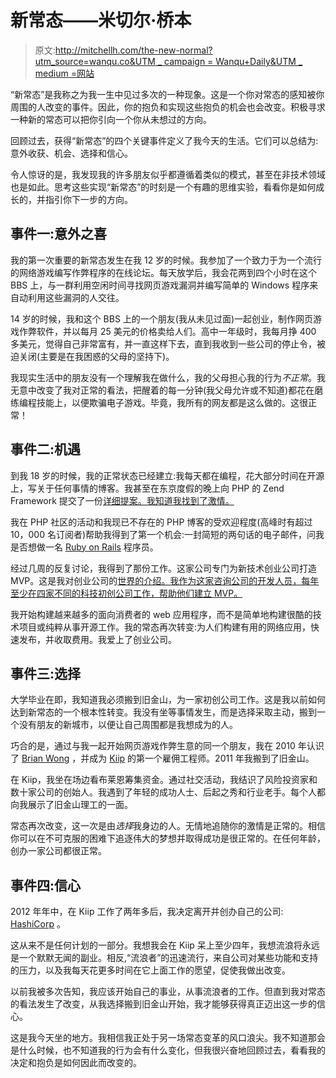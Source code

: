 # 新常态——米切尔·桥本

> 原文:[http://mitchellh.com/the-new-normal?utm_source=wanqu.co&UTM _ campaign = Wanqu+Daily&UTM _ medium =网站](http://mitchellh.com/the-new-normal?utm_source=wanqu.co&utm_campaign=Wanqu+Daily&utm_medium=website)

“新常态”是我称之为我一生中见过多次的一种现象。这是一个你对常态的感知被你周围的人改变的事件。因此，你的抱负和实现这些抱负的机会也会改变。积极寻求一种新的常态可以把你引向一个你从未想过的方向。

回顾过去，获得“新常态”的四个关键事件定义了我今天的生活。它们可以总结为:意外收获、机会、选择和信心。

令人惊讶的是，我发现我的许多朋友似乎都遵循着类似的模式，甚至在非技术领域也是如此。思考这些实现“新常态”的时刻是一个有趣的思维实验，看看你是如何成长的，并指引你下一步的方向。

## [](#event-one-serendipity)事件一:意外之喜

我的第一次重要的新常态发生在我 12 岁的时候。我参加了一个致力于为一个流行的网络游戏编写作弊程序的在线论坛。每天放学后，我会花两到四个小时在这个 BBS 上，与一群利用空闲时间寻找网页游戏漏洞并编写简单的 Windows 程序来自动利用这些漏洞的人交往。

14 岁的时候，我和这个 BBS 上的一个朋友(我从未见过面)一起创业，制作网页游戏作弊软件，并以每月 25 美元的价格卖给人们。高中一年级时，我每月挣 400 多美元，觉得自己非常富有，并一直这样下去，直到我收到一些公司的停止令，被迫关闭(主要是在我困惑的父母的坚持下)。

我现实生活中的朋友没有一个理解我在做什么，我的父母担心我的行为*不正常*。我无意中改变了我对正常的看法，把醒着的每一分钟(我父母允许或不知道)都花在磨练编程技能上，以便欺骗电子游戏。毕竟，我所有的网友都是这么做的。这很正常！

## [](#event-two-opportunity)事件二:机遇

到我 18 岁的时候，我的正常状态已经建立:我每天都在编程，花大部分时间在开源上，写关于任何事情的博客。我甚至在东京度假的晚上向 PHP 的 Zend Framework 提交了一份[详细提案。我知道我找到了激情。](http://framework.zend.com/wiki/display/ZFPROP/Zend_Form+-+Mitchell+Hashimoto)

我在 PHP 社区的活动和我现已不存在的 PHP 博客的受欢迎程度(高峰时有超过 10，000 名订阅者)帮助我得到了第一个机会:一封简短的两句话的电子邮件，问我是否想做一名 [Ruby on Rails](http://rubyonrails.org/) 程序员。

经过几周的反复讨论，我得到了那份工作。这家公司专门为新技术创业公司打造 MVP。这是我对创业公司的[世界的介绍。我作为这家咨询公司的开发人员，每年至少在四家不同的科技初创公司工作，帮助他们建立 MVP。](http://en.wikipedia.org/wiki/Startup_company)

我开始构建越来越多的面向消费者的 web 应用程序，而不是简单地构建很酷的技术项目或纯粹从事开源工作。我的常态再次转变:为人们构建有用的网络应用，快速发布，并收取费用。我爱上了创业公司。

## [](#event-three-choice)事件三:选择

大学毕业在即，我知道我必须搬到旧金山，为一家初创公司工作。这是我以前如何达到新常态的一个根本性转变。我没有坐等事情发生，而是选择采取主动，搬到一个没有朋友的新城市，以便让自己周围都是我想成为的人。

巧合的是，通过与我一起开始网页游戏作弊生意的同一个朋友，我在 2010 年认识了 [Brian Wong](http://en.wikipedia.org/wiki/Brian_Wong) ，并成为 [Kiip](https://kiip.com/) 的第一个雇佣工程师。2011 年我搬到了旧金山。

在 Kiip，我坐在场边看布莱恩筹集资金。通过社交活动，我结识了风险投资家和数十家公司的创始人。我遇到了年轻的成功人士、后起之秀和行业老手。每个人都向我展示了旧金山理工的一面。

常态再次改变，这一次是由*选择*我身边的人。无情地追随你的激情是正常的。相信你可以在不可克服的困难下追逐伟大的梦想并取得成功是很正常的。在任何年龄，创办一家公司都很正常。

## [](#event-four-confidence)事件四:信心

2012 年年中，在 Kiip 工作了两年多后，我决定离开并创办自己的公司: [HashiCorp](http://www.hashicorp.com) 。

这从来不是任何计划的一部分。我想我会在 Kiip 呆上至少四年，我想流浪将永远是一个默默无闻的副业。相反,“流浪者”的迅速流行，来自公司对某些功能和支持的压力，以及我每天花更多时间在它上面工作的愿望，促使我做出改变。

以前我被多次告知，我应该开始自己的事业，从事流浪者的工作。但直到我对常态的看法发生了改变，从我选择搬到旧金山开始，我才能够获得真正迈出这一步的信心。

这是我今天坐的地方。我相信我正处于另一场常态变革的风口浪尖。我不知道那会是什么时候，也不知道我的行为会有什么变化，但我很兴奋地回顾过去，看看我的决定和抱负是如何因此而改变的。